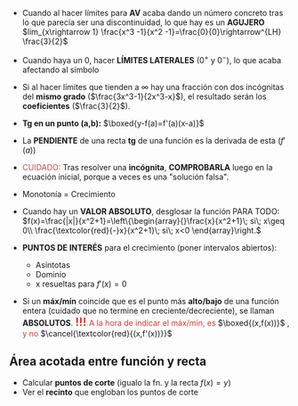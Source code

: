  
- Cuando al hacer límites para **AV** acaba dando un número concreto tras lo que parecía ser una discontinuidad, lo que hay es un **AGUJERO**
	$lim_{x\rightarrow 1} \frac{x^3 -1}{x^2 -1}=\frac{0}{0}\rightarrow^{LH} \frac{3}{2}$

- Cuando haya un 0, hacer **LÍMITES LATERALES** ($0^+$ y $0^-$), lo que acaba afectando al símbolo

- Si al hacer límites que tienden a $\infty$ hay una fracción con dos incógnitas del **mismo grado** ($\frac{3x^3-1}{2x^3-x}$), el resultado serán los  **coeficientes** ($\frac{3}{2}$).

- **Tg en un punto (a,b):** $\boxed{y-f(a)=f'(a)(x-a)}$

- La **PENDIENTE** de una recta **tg** de una función es la derivada de esta ($f'(a)$)

- <font color="#c0504d">CUIDADO:</font> Tras resolver una **incógnita**, **COMPROBARLA** luego en la ecuación inicial, porque a veces es una "solución falsa". 

- Monotonía = Crecimiento

- Cuando hay un **VALOR ABSOLUTO**, desglosar la función PARA TODO:
	$f(x)=\frac{|x|}{x^2+1}=\left\{\begin{array}{}\frac{x}{x^2+1}\; si\; x\geq 0\\ \frac{\textcolor{red}{-}x}{x^2+1}\; si\; x<0 \end{array}\right.$

- **PUNTOS DE INTERÉS** para el crecimiento (poner intervalos abiertos):
	- Asíntotas
	- Dominio
	- x resueltas para $f'(x)=0$

- Si un **máx/mín** coincide que es el punto más **alto/bajo** de una función entera (cuidado que no termine en creciente/decreciente), se llaman **ABSOLUTOS**.
	<font color="#d83931"><span style="font-size:20; font-weight:bold">!!! </span>A la hora de indicar el máx/mín, es</font> $\boxed{(x,f(x))}$ , <font color="#d83931">y no </font>$\cancel{\textcolor{red}{(x,f'(x))}}$

## Área acotada entre función y recta

- Calcular **puntos de corte** (igualo la fn. y la recta $f(x)=y$)
- Ver el **recinto** que engloban los puntos de corte

